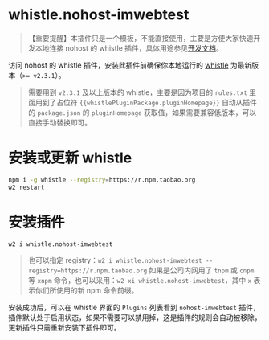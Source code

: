 # whistle.nohost-imwebtest

> 【重要提醒】本插件只是一个模板，不能直接使用，主要是方便大家快速开发本地连接 nohost 的 whistle 插件，具体用途参见[开发文档](./dev.md)。

访问 nohost 的 whistle 插件，安装此插件前确保你本地运行的 [whistle](https://github.com/avwo/whistle) 为最新版本（`>= v2.3.1`）。

> 需要用到 `v2.3.1` 及以上版本的 whistle，主要是因为项目的 `rules.txt` 里面用到了占位符 `{{whistlePluginPackage.pluginHomepage}}` 自动从插件的 `package.json` 的 `pluginHomepage` 获取值，如果需要兼容低版本，可以直接手动替换即可。

# 安装或更新 whistle

```sh
npm i -g whistle --registry=https://r.npm.taobao.org
w2 restart
```

# 安装插件

```sh
w2 i whistle.nohost-imwebtest
```

> 也可以指定 registry：`w2 i whistle.nohost-imwebtest --registry=https://r.npm.taobao.org`
> 如果是公司内网用了 `tnpm` 或 `cnpm` 等 `xnpm` 命令，也可以采用：`w2 xi whistle.nohost-imwebtest`，其中 `x` 表示你们所使用的新 npm 命令前缀。

安装成功后，可以在 whistle 界面的 `Plugins` 列表看到 `nohost-imwebtest` 插件，插件默认处于启用状态，如果不需要可以禁用掉，这是插件的规则会自动被移除，更新插件只需重新安装下插件即可。
